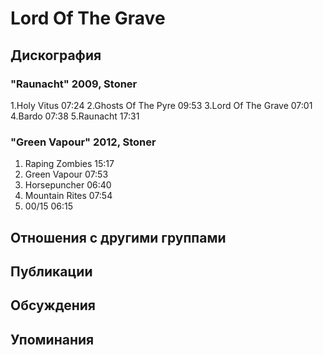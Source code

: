 # Lord Of The Grave



## Дискография

### "Raunacht" 2009, Stoner

1.Holy Vitus 07:24
2.Ghosts Of The Pyre 09:53
3.Lord Of The Grave 07:01
4.Bardo 07:38
5.Raunacht 17:31

### "Green Vapour" 2012, Stoner

1. Raping Zombies 15:17
2. Green Vapour 07:53
3. Horsepuncher 06:40
4. Mountain Rites 07:54
5. 00/15 06:15


## Отношения с другими группами


## Публикации


## Обсуждения


## Упоминания

